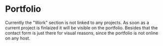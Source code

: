 # Portfolio

Currently the "Work" section is not linked to any projects. As soon as a current project is finlaized it will be visible on the portfolio. Besides that the contact form is just there for visual reasons, since the portfolio is not online on any host.


